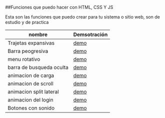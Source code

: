 ##Funciones que puedo hacer con HTML, CSS Y JS

Esta son las funciones que puedo crear para tu sistema o sitio web, son de estudio y de practica

| nombre | Demsotración |
| ------ | ------------ |
| Trajetas expansivas | [demo](https://codepen.io/developerestefani/full/abReKWX) |
|Barra peogresiva| [demo](https://codepen.io/developerestefani/full/mdQezML)|
|menu rotativo| [demo](https://codepen.io/developerestefani/full/LYaPgBY)|
|barra de busqueda oculta| [demo](https://codepen.io/developerestefani/full/WNmNbjN)|
|animacion de carga| [demo](https://codepen.io/developerestefani/full/ZEPbYOZ)|
|animacion de scroll| [demo](https://codepen.io/developerestefani/full/YzgygNb)|
|animacion split lateral| [demo](https://codepen.io/developerestefani/full/yLwgjYy)|
|animacion del login| [demo](https://codepen.io/developerestefani/full/ZEPKLZZ)|
|Botones con sonido| [demo](https://codepen.io/developerestefani/full/MWxvavO)|
